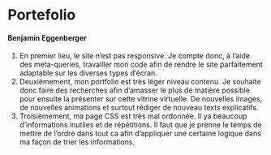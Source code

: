# Portefolio
#### Benjamin Eggenberger

1. En premier lieu, le site n’est pas responsive. Je compte donc, à l’aide des meta-queries, travailler mon code afin de rendre le site parfaitement adaptable sur les diverses types d’écran.
2. Deuxièmement, mon portfolio est très léger niveau contenu. Je souhaite donc faire des recherches afin d’amasser le plus de matière possible pour ensuite la présenter sur cette vitrine virtuelle. De nouvelles images, de nouvelles animations et surtout rédiger de nouveau texts explicatifs.
3. Troisièmement, ma page CSS est très mal ordonnée. Il ya beaucoup d’informations inutiles et de répétitions. Il faut que je prenne le temps de mettre de l’ordre dans tout ca afin d’appliquer une certaine logique dans ma façon de trier les informations.
